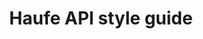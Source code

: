 ---
layout: guideline
title: Haufe API style guide
permalink: /design/guidelines/haufe-api-styleguide
sort: Haufe_Haufe API style guide
guideline_id: haufe-api-styleguide
guideline_title: Haufe API style guide
guideline_type: github
guideline_url: 'https://github.com/Haufe-Lexware/api-style-guide/blob/master/readme.md'
guideline_company: Haufe
guideline_companyLogoUrl: /media/logos/haufe.png
guideline_companyUrl: 'http://dev.haufe.com/'
guideline_screenshotUrl: /media/screenshots/haufe-api-styleguide.png
guideline_date: 2015-01-15T00:00:00.000Z
guideline_reviewDate: 2016-08-31T00:00:00.000Z
topics:
  - topic_id: collection-filtering
    topic_category: Collection Resources
    topic_name: Filtering
    topic_description: How to select some resources in a collection
    topic__links:
      self:
        href: /design/topics/collection-filtering
      topicGuidelines:
        href: /design/topics/collection-filtering/guidelines
    references:
      - name: Filtering
        url: 'https://github.com/Haufe-Lexware/api-style-guide/blob/master/filtering-sorting-field-selection-and-paging/filtering-sorting-field-selection-and-paging.md#filtering'
      - name: Time selection
        url: 'https://github.com/Haufe-Lexware/api-style-guide/blob/master/filtering-sorting-field-selection-and-paging/filtering-sorting-field-selection-and-paging.md#time-selection'
      - name: Search
        url: 'https://github.com/Haufe-Lexware/api-style-guide/blob/master/search/search.md'
  - topic_id: collection-pagination
    topic_category: Collection Resources
    topic_name: Pagination
    topic_description: How to retrieve a range of resources in a collection
    topic__links:
      self:
        href: /design/topics/collection-pagination
      topicGuidelines:
        href: /design/topics/collection-pagination/guidelines
    references:
      - name: Paging
        url: 'https://github.com/Haufe-Lexware/api-style-guide/blob/master/filtering-sorting-field-selection-and-paging/filtering-sorting-field-selection-and-paging.md#paging'
  - topic_id: collection-retrieve
    topic_category: Collection Resources
    topic_name: Retrieve a collection
    topic_description: How to get a collection or resources
    topic__links:
      self:
        href: /design/topics/collection-retrieve
      topicGuidelines:
        href: /design/topics/collection-retrieve/guidelines
    references:
      - name: Get List of resources
        url: 'https://github.com/Haufe-Lexware/api-style-guide/blob/master/collection-resources/collection-resources.md#get-list-of-resources'
  - topic_id: collection-sorting
    topic_category: Collection Resources
    topic_name: Sorting a collection
    topic_description: How to sort a collection of resources
    topic__links:
      self:
        href: /design/topics/collection-sorting
      topicGuidelines:
        href: /design/topics/collection-sorting/guidelines
    references:
      - name: Sorting
        url: 'https://github.com/Haufe-Lexware/api-style-guide/blob/master/filtering-sorting-field-selection-and-paging/filtering-sorting-field-selection-and-paging.md#sorting'
  - topic_id: collection
    topic_category: Collection Resources
    topic_name: Collection
    topic_description: What is a collection (set) of resources
    topic__links:
      self:
        href: /design/topics/collection
      topicGuidelines:
        href: /design/topics/collection/guidelines
    references:
      - name: Collection Resources
        url: 'https://github.com/Haufe-Lexware/api-style-guide/blob/master/collection-resources/collection-resources.md'
  - topic_id: data-standards
    topic_category: Data
    topic_name: Standards data
    topic_description: 'Which standard use for values like languages, countries, currencies, ...'
    topic__links:
      self:
        href: /design/topics/data-standards
      topicGuidelines:
        href: /design/topics/data-standards/guidelines
    references:
      - name: Currency
        url: 'https://github.com/Haufe-Lexware/api-style-guide/blob/master/type-formatting/type-formatting.md#currency'
        quote: 3-character ISO-4217
      - name: Country
        url: 'https://github.com/Haufe-Lexware/api-style-guide/blob/master/type-formatting/type-formatting.md#country'
        quote: ISO 3166-1-alpha-2
  - topic_id: data-format-date-time
    topic_category: Data
    topic_name: Date and Time
    topic_description: How to deal with date and time data
    topic__links:
      self:
        href: /design/topics/data-format-date-time
      topicGuidelines:
        href: /design/topics/data-format-date-time/guidelines
    references:
      - name: Dates and Times
        url: 'https://github.com/Haufe-Lexware/api-style-guide/blob/master/type-formatting/type-formatting.md#dates-and-times'
  - topic_id: data-format
    topic_category: Data
    topic_name: Data format
    topic_description: which data format use
    topic__links:
      self:
        href: /design/topics/data-format
      topicGuidelines:
        href: /design/topics/data-format/guidelines
    references:
      - name: Hypermedia Response Format
        url: 'https://github.com/Haufe-Lexware/api-style-guide/blob/master/response-format/response-format.md'
      - name: Type Formatting
        url: 'https://github.com/Haufe-Lexware/api-style-guide/blob/master/type-formatting/type-formatting.md'
      - name: Message Schema and Postel's Law
        url: 'https://github.com/Haufe-Lexware/api-style-guide/blob/master/message-schema/message-schema.md'
  - topic_id: developer-experience
    topic_category: Miscellaneous
    topic_name: Developer experience
    topic_description: How to take care of developer experience (DX)
    topic__links:
      self:
        href: /design/topics/developer-experience
      topicGuidelines:
        href: /design/topics/developer-experience/guidelines
    references:
      - name: Documentation
        url: 'https://github.com/Haufe-Lexware/api-style-guide/blob/master/documentation/documentation.md'
  - topic_id: documentation
    topic_category: Miscellaneous
    topic_name: Documentation
    topic_description: How to produce and/or propose API documentation
    topic__links:
      self:
        href: /design/topics/documentation
      topicGuidelines:
        href: /design/topics/documentation/guidelines
    references:
      - name: Every API MUST be described using a formal API description language
        url: 'https://github.com/Haufe-Lexware/api-style-guide/blob/master/general-guidelines/general-guidelines.md#every-api-must-be-described-using-a-formal-api-description-language'
      - name: Documentation
        url: 'https://github.com/Haufe-Lexware/api-style-guide/blob/master/documentation/documentation.md'
  - topic_id: errors
    topic_category: Error handling
    topic_name: Errors
    topic_description: How to handle errors
    topic__links:
      self:
        href: /design/topics/errors
      topicGuidelines:
        href: /design/topics/errors/guidelines
    references:
      - name: Error handling
        url: 'https://github.com/Haufe-Lexware/api-style-guide/blob/master/error-handling/error-handling.md'
  - topic_id: global-design
    topic_category: API Design
    topic_name: Global design
    topic_description: General considerations on API design
    topic__links:
      self:
        href: /design/topics/global-design
      topicGuidelines:
        href: /design/topics/global-design/guidelines
    references:
      - name: Introduction
        url: 'https://github.com/Haufe-Lexware/api-style-guide/blob/master/introduction/introduction.md'
      - name: General Guidelines
        url: 'https://github.com/Haufe-Lexware/api-style-guide/blob/master/general-guidelines/general-guidelines.md'
      - name: Message Schema and Postel's Law
        url: 'https://github.com/Haufe-Lexware/api-style-guide/blob/master/message-schema/message-schema.md'
  - topic_id: governance
    topic_category: API Lifecycle
    topic_name: Governance
    topic_description: 'How to ensure API governance (advertise, consistency, ...)'
    topic__links:
      self:
        href: /design/topics/governance
      topicGuidelines:
        href: /design/topics/governance/guidelines
    references:
      - name: API Modelling and Design Process
        url: 'https://github.com/Haufe-Lexware/api-style-guide/blob/master/api-design-process/api-design-process.md#api-modelling-and-design-process'
      - name: API Design Review Process
        url: 'https://github.com/Haufe-Lexware/api-style-guide/blob/master/api-design-review-process/api-design-review-process.md'
      - name: Message Schema and Postel's Law
        url: 'https://github.com/Haufe-Lexware/api-style-guide/blob/master/message-schema/message-schema.md'
  - topic_id: http-caching
    topic_category: HTTP Protocol
    topic_name: Caching
    topic_description: How to use and provide relevant caching informations
    topic__links:
      self:
        href: /design/topics/http-caching
      topicGuidelines:
        href: /design/topics/http-caching/guidelines
    references:
      - name: Caching
        url: 'https://github.com/Haufe-Lexware/api-style-guide/blob/master/caching/caching.md'
  - topic_id: http-headers
    topic_category: HTTP Protocol
    topic_name: HTTP Headers
    topic_description: How to use standard or custom HTTP headers
    topic__links:
      self:
        href: /design/topics/http-headers
      topicGuidelines:
        href: /design/topics/http-headers/guidelines
    references:
      - name: Expires HTTP Header
        url: 'https://github.com/Haufe-Lexware/api-style-guide/blob/master/caching/caching.md#expires-http-header'
      - name: 'https://github.com/Haufe-Lexware/api-style-guide/blob/master/caching/caching.md#cache-control-header'
        url: 'https://github.com/Haufe-Lexware/api-style-guide/blob/master/caching/caching.md#cache-control-header'
      - name: ETag
        url: 'https://github.com/Haufe-Lexware/api-style-guide/blob/master/caching/caching.md#etag'
  - topic_id: http-status-200
    topic_category: HTTP Status Success
    topic_name: 200 OK
    topic_description: 'Standard response for successful HTTP requests. The actual response will depend on the request method used. In a GET request, the response will contain an entity corresponding to the requested resource. In a POST request, the response will contain an entity describing or containing the result of the action.'
    topic__links:
      self:
        href: /design/topics/http-status-200
      topicGuidelines:
        href: /design/topics/http-status-200/guidelines
    references:
      - name: HTTP Status (Get List of resources)
        url: 'https://github.com/Haufe-Lexware/api-style-guide/blob/master/collection-resources/collection-resources.md#http-status'
      - name: HTTP Status (Read Single Resource)
        url: 'https://github.com/Haufe-Lexware/api-style-guide/blob/master/collection-resources/collection-resources.md#http-status-1'
      - name: HTTP Status Codes
        url: 'https://github.com/Haufe-Lexware/api-style-guide/blob/master/http-status-codes/http-status-codes.md'
  - topic_id: http-status-201
    topic_category: HTTP Status Success
    topic_name: 201 Created
    topic_description: 'The request has been fulfilled, resulting in the creation of a new resource.'
    topic__links:
      self:
        href: /design/topics/http-status-201
      topicGuidelines:
        href: /design/topics/http-status-201/guidelines
    references:
      - name: HTTP Status Codes
        url: 'https://github.com/Haufe-Lexware/api-style-guide/blob/master/http-status-codes/http-status-codes.md'
  - topic_id: http-status-204
    topic_category: HTTP Status Success
    topic_name: 204 No Content
    topic_description: The server successfully processed the request and is not returning any content.
    topic__links:
      self:
        href: /design/topics/http-status-204
      topicGuidelines:
        href: /design/topics/http-status-204/guidelines
    references:
      - name: HTTP Status (Update Single Resource)
        url: 'https://github.com/Haufe-Lexware/api-style-guide/blob/master/collection-resources/collection-resources.md#http-status-2'
      - name: HTTP Status (Update Partial Single Resource)
        url: 'https://github.com/Haufe-Lexware/api-style-guide/blob/master/collection-resources/collection-resources.md#http-status-3'
      - name: Delete Single Resource
        url: 'https://github.com/Haufe-Lexware/api-style-guide/blob/master/collection-resources/collection-resources.md#delete-single-resource'
      - name: HTTP Status Codes
        url: 'https://github.com/Haufe-Lexware/api-style-guide/blob/master/http-status-codes/http-status-codes.md'
  - topic_id: http-status-304
    topic_category: HTTP Status Redirection
    topic_name: 304 Not Modified
    topic_description: |
      Indicates that the resource has not been modified since the version specified by the request headers If-Modified-Since or If-None-Match. In such case, there is no need to retransmit the resource since the client still has a previously-downloaded copy.
    topic__links:
      self:
        href: /design/topics/http-status-304
      topicGuidelines:
        href: /design/topics/http-status-304/guidelines
    references:
      - name: HTTP Status Codes
        url: 'https://github.com/Haufe-Lexware/api-style-guide/blob/master/http-status-codes/http-status-codes.md'
  - topic_id: http-status-400
    topic_category: HTTP Status User Error
    topic_name: 400 Bad Request
    topic_description: |
      The server cannot or will not process the request due to an apparent client error (e.g., malformed request syntax, too large size, invalid request message framing, or deceptive request routing).
    topic__links:
      self:
        href: /design/topics/http-status-400
      topicGuidelines:
        href: /design/topics/http-status-400/guidelines
    references:
      - name: HTTP Status (Get List of resources)
        url: 'https://github.com/Haufe-Lexware/api-style-guide/blob/master/collection-resources/collection-resources.md#http-status'
      - name: HTTP Status (Update Single Resource)
        url: 'https://github.com/Haufe-Lexware/api-style-guide/blob/master/collection-resources/collection-resources.md#http-status-2'
      - name: HTTP Status (Update Partial Single Resource)
        url: 'https://github.com/Haufe-Lexware/api-style-guide/blob/master/collection-resources/collection-resources.md#http-status-3'
      - name: HTTP Status Codes
        url: 'https://github.com/Haufe-Lexware/api-style-guide/blob/master/http-status-codes/http-status-codes.md'
  - topic_id: http-status-401
    topic_category: HTTP Status User Error
    topic_name: 401 Unauthorized
    topic_description: |
      Similar to 403 Forbidden, but specifically for use when authentication is required and has failed or has not yet been provided. The response must include a WWW-Authenticate header field containing a challenge applicable to the requested resource. 
    topic__links:
      self:
        href: /design/topics/http-status-401
      topicGuidelines:
        href: /design/topics/http-status-401/guidelines
    references:
      - name: HTTP Status Codes
        url: 'https://github.com/Haufe-Lexware/api-style-guide/blob/master/http-status-codes/http-status-codes.md'
  - topic_id: http-status-403
    topic_category: HTTP Status User Error
    topic_name: 403 Forbidden
    topic_description: 'The request was a valid request, but the server is refusing to respond to it. The user might be logged in but does not have the necessary permissions for the resource.'
    topic__links:
      self:
        href: /design/topics/http-status-403
      topicGuidelines:
        href: /design/topics/http-status-403/guidelines
    references:
      - name: HTTP Status Codes
        url: 'https://github.com/Haufe-Lexware/api-style-guide/blob/master/http-status-codes/http-status-codes.md'
  - topic_id: http-status-404
    topic_category: HTTP Status User Error
    topic_name: 404 Not Found
    topic_description: The requested resource could not be found but may be available in the future. Subsequent requests by the client are permissible.
    topic__links:
      self:
        href: /design/topics/http-status-404
      topicGuidelines:
        href: /design/topics/http-status-404/guidelines
    references:
      - name: HTTP Status (Get List of resources)
        url: 'https://github.com/Haufe-Lexware/api-style-guide/blob/master/collection-resources/collection-resources.md#http-status'
      - name: HTTP Status (Read Single Resource)
        url: 'https://github.com/Haufe-Lexware/api-style-guide/blob/master/collection-resources/collection-resources.md#http-status-1'
      - name: Delete Single Resource
        url: 'https://github.com/Haufe-Lexware/api-style-guide/blob/master/collection-resources/collection-resources.md#delete-single-resource'
        quote: 404 Not Found HTTP status should not be utilized
      - name: HTTP Status Codes
        url: 'https://github.com/Haufe-Lexware/api-style-guide/blob/master/http-status-codes/http-status-codes.md'
  - topic_id: http-status-405
    topic_category: HTTP Status User Error
    topic_name: 405 Method Not Allowed
    topic_description: |
      A request method is not supported for the requested resource; for example, a GET request on a form which requires data to be presented via POST, or a PUT request on a read-only resource.
    topic__links:
      self:
        href: /design/topics/http-status-405
      topicGuidelines:
        href: /design/topics/http-status-405/guidelines
    references:
      - name: HTTP Status Codes
        url: 'https://github.com/Haufe-Lexware/api-style-guide/blob/master/http-status-codes/http-status-codes.md'
  - topic_id: http-status-406
    topic_category: HTTP Status User Error
    topic_name: 406 Not Acceptable
    topic_description: The requested resource is capable of generating only content not acceptable according to the Accept headers sent in the request.
    topic__links:
      self:
        href: /design/topics/http-status-406
      topicGuidelines:
        href: /design/topics/http-status-406/guidelines
    references:
      - name: HTTP Status Codes
        url: 'https://github.com/Haufe-Lexware/api-style-guide/blob/master/http-status-codes/http-status-codes.md'
  - topic_id: http-status-408
    topic_category: HTTP Status User Error
    topic_name: 408 Request Timeout
    topic_description: |
      The server timed out waiting for the request. According to HTTP specifications: The client did not produce a request within the time that the server was prepared to wait. The client MAY repeat the request without modifications at any later time.
    topic__links:
      self:
        href: /design/topics/http-status-408
      topicGuidelines:
        href: /design/topics/http-status-408/guidelines
    references:
      - name: HTTP Status Codes
        url: 'https://github.com/Haufe-Lexware/api-style-guide/blob/master/http-status-codes/http-status-codes.md'
  - topic_id: http-status-409
    topic_category: HTTP Status User Error
    topic_name: 409 Conflict
    topic_description: |
      Indicates that the request could not be processed because of conflict in the request, such as an edit conflict between multiple simultaneous updates.
    topic__links:
      self:
        href: /design/topics/http-status-409
      topicGuidelines:
        href: /design/topics/http-status-409/guidelines
    references:
      - name: HTTP Status Codes
        url: 'https://github.com/Haufe-Lexware/api-style-guide/blob/master/http-status-codes/http-status-codes.md'
  - topic_id: http-status-410
    topic_category: HTTP Status User Error
    topic_name: 410 Gone
    topic_description: |
      Indicates that the resource requested is no longer available and will not be available again. This should be used when a resource has been intentionally removed and the resource should be purged. Upon receiving a 410 status code, the client should not request the resource in the future. Clients such as search engines should remove the resource from their indices. Most use cases do not require clients and search engines to purge the resource, and a *404 Not Found* may be used instead.
    topic__links:
      self:
        href: /design/topics/http-status-410
      topicGuidelines:
        href: /design/topics/http-status-410/guidelines
    references:
      - name: HTTP Status Codes
        url: 'https://github.com/Haufe-Lexware/api-style-guide/blob/master/http-status-codes/http-status-codes.md'
  - topic_id: http-status-411
    topic_category: HTTP Status User Error
    topic_name: 411 Length Required
    topic_description: 'The request did not specify the length of its content, which is required by the requested resource.'
    topic__links:
      self:
        href: /design/topics/http-status-411
      topicGuidelines:
        href: /design/topics/http-status-411/guidelines
    references:
      - name: HTTP Status Codes
        url: 'https://github.com/Haufe-Lexware/api-style-guide/blob/master/http-status-codes/http-status-codes.md'
  - topic_id: http-status-412
    topic_category: HTTP Status User Error
    topic_name: 412 Precondition Failed
    topic_description: The server does not meet one of the preconditions that the requester put on the request.
    topic__links:
      self:
        href: /design/topics/http-status-412
      topicGuidelines:
        href: /design/topics/http-status-412/guidelines
    references:
      - name: HTTP Status Codes
        url: 'https://github.com/Haufe-Lexware/api-style-guide/blob/master/http-status-codes/http-status-codes.md'
  - topic_id: http-status-415
    topic_category: HTTP Status User Error
    topic_name: 415 Unsupported Media Type
    topic_description: 'The request entity has a media type which the server or resource does not support. For example, the client uploads an image as image/svg+xml, but the server requires that images use a different format.'
    topic__links:
      self:
        href: /design/topics/http-status-415
      topicGuidelines:
        href: /design/topics/http-status-415/guidelines
    references:
      - name: HTTP Status Codes
        url: 'https://github.com/Haufe-Lexware/api-style-guide/blob/master/http-status-codes/http-status-codes.md'
  - topic_id: http-status-422
    topic_category: HTTP Status User Error
    topic_name: 422 Unprocessable Entity
    topic_description: The request was well-formed but was unable to be followed due to semantic errors.
    topic__links:
      self:
        href: /design/topics/http-status-422
      topicGuidelines:
        href: /design/topics/http-status-422/guidelines
    references:
      - name: HTTP Status (Update Single Resource)
        url: 'https://github.com/Haufe-Lexware/api-style-guide/blob/master/collection-resources/collection-resources.md#http-status-2'
      - name: HTTP Status (Update Partial Single Resource)
        url: 'https://github.com/Haufe-Lexware/api-style-guide/blob/master/collection-resources/collection-resources.md#http-status-3'
      - name: HTTP Status Codes
        url: 'https://github.com/Haufe-Lexware/api-style-guide/blob/master/http-status-codes/http-status-codes.md'
  - topic_id: http-status-500
    topic_category: HTTP Status Server Error
    topic_name: 500 Internal Server Error
    topic_description: 'A generic error message, given when an unexpected condition was encountered and no more specific message is suitable.'
    topic__links:
      self:
        href: /design/topics/http-status-500
      topicGuidelines:
        href: /design/topics/http-status-500/guidelines
    references:
      - name: HTTP Status Codes
        url: 'https://github.com/Haufe-Lexware/api-style-guide/blob/master/http-status-codes/http-status-codes.md'
  - topic_id: http-status-501
    topic_category: HTTP Status Server Error
    topic_name: 501 Not Implemented
    topic_description: 'The server either does not recognize the request method, or it lacks the ability to fulfill the request. Usually this implies future availability (e.g., a new feature of a web-service API).'
    topic__links:
      self:
        href: /design/topics/http-status-501
      topicGuidelines:
        href: /design/topics/http-status-501/guidelines
    references:
      - name: HTTP Status Codes
        url: 'https://github.com/Haufe-Lexware/api-style-guide/blob/master/http-status-codes/http-status-codes.md'
  - topic_id: http-status-standard-error
    topic_category: Error handling
    topic_name: Error format
    topic_description: How to provide information about errors
    topic__links:
      self:
        href: /design/topics/http-status-standard-error
      topicGuidelines:
        href: /design/topics/http-status-standard-error/guidelines
    references:
      - name: Error handling
        url: 'https://github.com/Haufe-Lexware/api-style-guide/blob/master/error-handling/error-handling.md'
  - topic_id: http-status
    topic_category: HTTP Protocol
    topic_name: HTTP Statuses
    topic_description: General information about HTTP statuses usage
    topic__links:
      self:
        href: /design/topics/http-status
      topicGuidelines:
        href: /design/topics/http-status/guidelines
    references:
      - name: Mapping Response Codes For Success and Failure
        url: 'https://github.com/Haufe-Lexware/api-style-guide/blob/master/api-design-process/api-design-process.md#mapping-response-codes-for-success-and-failure'
      - name: HTTP Status Codes
        url: 'https://github.com/Haufe-Lexware/api-style-guide/blob/master/http-status-codes/http-status-codes.md'
  - topic_id: http-methods-delete
    topic_category: HTTP Methods
    topic_name: DELETE
    topic_description: The DELETE method deletes the specified resource.
    topic__links:
      self:
        href: /design/topics/http-methods-delete
      topicGuidelines:
        href: /design/topics/http-methods-delete/guidelines
    references:
      - name: HTTP Verbs
        url: 'https://github.com/Haufe-Lexware/api-style-guide/blob/master/http-verbs/http-verbs.md'
  - topic_id: http-methods-get
    topic_category: HTTP Methods
    topic_name: GET
    topic_description: |
      The GET method requests a representation of the specified resource. Requests using GET should only retrieve data and should have no other effect.
    topic__links:
      self:
        href: /design/topics/http-methods-get
      topicGuidelines:
        href: /design/topics/http-methods-get/guidelines
    references:
      - name: HTTP Verbs
        url: 'https://github.com/Haufe-Lexware/api-style-guide/blob/master/http-verbs/http-verbs.md'
      - name: Get List of resources
        url: 'https://github.com/Haufe-Lexware/api-style-guide/blob/master/collection-resources/collection-resources.md#get-list-of-resources'
      - name: Read Single Resource
        url: 'https://github.com/Haufe-Lexware/api-style-guide/blob/master/collection-resources/collection-resources.md#read-single-resource'
  - topic_id: http-methods-patch
    topic_category: HTTP Methods
    topic_name: PATCH
    topic_description: |
      The PATCH method applies partial modifications to a resource.
    topic__links:
      self:
        href: /design/topics/http-methods-patch
      topicGuidelines:
        href: /design/topics/http-methods-patch/guidelines
    references:
      - name: HTTP Verbs
        url: 'https://github.com/Haufe-Lexware/api-style-guide/blob/master/http-verbs/http-verbs.md'
      - name: Update Partial Single Resource
        url: 'https://github.com/Haufe-Lexware/api-style-guide/blob/master/collection-resources/collection-resources.md#update-partial-single-resource'
  - topic_id: http-methods-post
    topic_category: HTTP Methods
    topic_name: POST
    topic_description: |
      The POST method requests that the server accept the entity enclosed in the request as a new subordinate of the web resource identified by the URI. The data POSTed might be, for example, an annotation for existing resources; a message for a bulletin board, newsgroup, mailing list, or comment thread; a block of data that is the result of submitting a web form to a data-handling process; or an item to add to a database.
    topic__links:
      self:
        href: /design/topics/http-methods-post
      topicGuidelines:
        href: /design/topics/http-methods-post/guidelines
    references:
      - name: HTTP Verbs
        url: 'https://github.com/Haufe-Lexware/api-style-guide/blob/master/http-verbs/http-verbs.md'
      - name: Create New Resource
        url: 'https://github.com/Haufe-Lexware/api-style-guide/blob/master/collection-resources/collection-resources.md#create-new-resource'
      - name: Using POST (Search)
        url: 'https://github.com/Haufe-Lexware/api-style-guide/blob/master/search/search.md#using-post'
  - topic_id: http-methods-put
    topic_category: HTTP Methods
    topic_name: PUT
    topic_description: |
      The PUT method requests that the enclosed entity be stored under the supplied URI. If the URI refers to an already existing resource, it is modified; if the URI does not point to an existing resource, then the server can create the resource with that URI.
    topic__links:
      self:
        href: /design/topics/http-methods-put
      topicGuidelines:
        href: /design/topics/http-methods-put/guidelines
    references:
      - name: HTTP Verbs
        url: 'https://github.com/Haufe-Lexware/api-style-guide/blob/master/http-verbs/http-verbs.md'
      - name: Update Single Resource
        url: 'https://github.com/Haufe-Lexware/api-style-guide/blob/master/collection-resources/collection-resources.md#update-single-resource'
      - name: Create New Resource - Consumer Supplied Identifier
        url: 'https://github.com/Haufe-Lexware/api-style-guide/blob/master/collection-resources/collection-resources.md#create-new-resource---consumer-supplied-identifier'
  - topic_id: http-methods
    topic_category: HTTP Methods
    topic_name: HTTP methods
    topic_description: General information about HTTP methods usage
    topic__links:
      self:
        href: /design/topics/http-methods
      topicGuidelines:
        href: /design/topics/http-methods/guidelines
    references:
      - name: HTTP Verbs
        url: 'https://github.com/Haufe-Lexware/api-style-guide/blob/master/http-verbs/http-verbs.md'
  - topic_id: hypermedia-read
    topic_category: Hypermedia
    topic_name: Hypermedia (read)
    topic_description: How to use hypermedia to read data
    topic__links:
      self:
        href: /design/topics/hypermedia-read
      topicGuidelines:
        href: /design/topics/hypermedia-read/guidelines
    references:
      - name: Expanding Resources Through Hypermedia Linking
        url: 'https://github.com/Haufe-Lexware/api-style-guide/blob/master/api-design-process/api-design-process.md#expanding-resources-through-hypermedia-linking'
      - name: Hypermedia and REST
        url: 'https://github.com/Haufe-Lexware/api-style-guide/blob/master/hypermedia-and-rest/hypermedia-and-rest.md'
      - name: Relationships and Sub-Resources
        url: 'https://github.com/Haufe-Lexware/api-style-guide/blob/master/relationships-and-sub-resources/relationships-and-sub-resources.md'
      - name: Hypermedia Links (Pagination)
        url: 'https://github.com/Haufe-Lexware/api-style-guide/blob/master/filtering-sorting-field-selection-and-paging/filtering-sorting-field-selection-and-paging.md#hypermedia-links'
  - topic_id: hypermedia
    topic_category: Hypermedia
    topic_name: Hypermedia
    topic_description: How to use hypermedia
    topic__links:
      self:
        href: /design/topics/hypermedia
      topicGuidelines:
        href: /design/topics/hypermedia/guidelines
    references:
      - name: Expanding Resources Through Hypermedia Linking
        url: 'https://github.com/Haufe-Lexware/api-style-guide/blob/master/api-design-process/api-design-process.md#expanding-resources-through-hypermedia-linking'
      - name: Support Hypermedia
        url: 'https://github.com/Haufe-Lexware/api-style-guide/blob/master/rest-principles/rest-principles.md#support-hypermedia'
      - name: Hypermedia and REST
        url: 'https://github.com/Haufe-Lexware/api-style-guide/blob/master/hypermedia-and-rest/hypermedia-and-rest.md'
      - name: Relationships and Sub-Resources
        url: 'https://github.com/Haufe-Lexware/api-style-guide/blob/master/relationships-and-sub-resources/relationships-and-sub-resources.md'
      - name: Hypermedia Links (Pagination)
        url: 'https://github.com/Haufe-Lexware/api-style-guide/blob/master/filtering-sorting-field-selection-and-paging/filtering-sorting-field-selection-and-paging.md#hypermedia-links'
      - name: Hypermedia Response Format
        url: 'https://github.com/Haufe-Lexware/api-style-guide/blob/master/response-format/response-format.md'
  - topic_id: naming
    topic_category: Naming
    topic_name: Naming
    topic_description: How to name things
    topic__links:
      self:
        href: /design/topics/naming
      topicGuidelines:
        href: /design/topics/naming/guidelines
    references:
      - name: Building Your Resource Taxonomy
        url: 'https://github.com/Haufe-Lexware/api-style-guide/blob/master/api-design-process/api-design-process.md#building-your-resource-taxonomy'
      - name: Resource naming
        url: 'https://github.com/Haufe-Lexware/api-style-guide/blob/master/collection-resources/collection-resources.md#resource-naming'
  - topic_id: resource-creation-with-id
    topic_category: Resources
    topic_name: Create resource with a specific ID
    topic_description: How to create resource with a provided id
    topic__links:
      self:
        href: /design/topics/resource-creation-with-id
      topicGuidelines:
        href: /design/topics/resource-creation-with-id/guidelines
    references:
      - name: Create New Resource - Consumer Supplied Identifier
        url: 'https://github.com/Haufe-Lexware/api-style-guide/blob/master/collection-resources/collection-resources.md#create-new-resource---consumer-supplied-identifier'
  - topic_id: resource-creation
    topic_category: Resources
    topic_name: Create resource
    topic_description: How to create resources
    topic__links:
      self:
        href: /design/topics/resource-creation
      topicGuidelines:
        href: /design/topics/resource-creation/guidelines
    references:
      - name: Create New Resource
        url: 'https://github.com/Haufe-Lexware/api-style-guide/blob/master/collection-resources/collection-resources.md#create-new-resource'
  - topic_id: resource-deletion
    topic_category: Resources
    topic_name: Delete resource
    topic_description: How to delete resources
    topic__links:
      self:
        href: /design/topics/resource-deletion
      topicGuidelines:
        href: /design/topics/resource-deletion/guidelines
    references:
      - name: Delete Single Resource
        url: 'https://github.com/Haufe-Lexware/api-style-guide/blob/master/collection-resources/collection-resources.md#delete-single-resource'
  - topic_id: resource-id
    topic_category: Resources
    topic_name: Resource ID
    topic_description: What is a resource ID and/or how it's built
    topic__links:
      self:
        href: /design/topics/resource-id
      topicGuidelines:
        href: /design/topics/resource-id/guidelines
    references:
      - name: Composite Keys
        url: 'https://github.com/Haufe-Lexware/api-style-guide/blob/master/faq/faq.md#composite-keys'
  - topic_id: resource-relationships
    topic_category: Resources
    topic_name: Relationships
    topic_description: How to define and use relations between resources
    topic__links:
      self:
        href: /design/topics/resource-relationships
      topicGuidelines:
        href: /design/topics/resource-relationships/guidelines
    references:
      - name: How to Handle Resource Relationships and Composition
        url: 'https://github.com/Haufe-Lexware/api-style-guide/blob/master/api-design-process/api-design-process.md#how-to-handle-resource-relationships-and-composition'
      - name: Relationships and Sub-Resources
        url: 'https://github.com/Haufe-Lexware/api-style-guide/blob/master/relationships-and-sub-resources/relationships-and-sub-resources.md'
  - topic_id: resource-replacement
    topic_category: Resources
    topic_name: Replace resource
    topic_description: How to replace (or update fully) a resource
    topic__links:
      self:
        href: /design/topics/resource-replacement
      topicGuidelines:
        href: /design/topics/resource-replacement/guidelines
    references:
      - name: Update Single Resource
        url: 'https://github.com/Haufe-Lexware/api-style-guide/blob/master/collection-resources/collection-resources.md#update-single-resource'
  - topic_id: resource-retrieve-partial
    topic_category: Resources
    topic_name: Retrieve resource partially
    topic_description: How to retrieve partially a resource
    topic__links:
      self:
        href: /design/topics/resource-retrieve-partial
      topicGuidelines:
        href: /design/topics/resource-retrieve-partial/guidelines
    references:
      - name: Field selection
        url: 'https://github.com/Haufe-Lexware/api-style-guide/blob/master/filtering-sorting-field-selection-and-paging/filtering-sorting-field-selection-and-paging.md#field-selection'
  - topic_id: resource-retrieve
    topic_category: Resources
    topic_name: Retrieve resource
    topic_description: How to retrieve a resource
    topic__links:
      self:
        href: /design/topics/resource-retrieve
      topicGuidelines:
        href: /design/topics/resource-retrieve/guidelines
    references:
      - name: Read Single Resource
        url: 'https://github.com/Haufe-Lexware/api-style-guide/blob/master/collection-resources/collection-resources.md#read-single-resource'
  - topic_id: resource-state
    topic_category: Resources
    topic_name: Resource's state
    topic_description: How to change a resource's state/status (like processed/sent/paid/...)
    topic__links:
      self:
        href: /design/topics/resource-state
      topicGuidelines:
        href: /design/topics/resource-state/guidelines
    references:
      name: Resource's state
      description: How to change a resource's state/status (like processed/sent/paid/...)
  - topic_id: resource-update-partial
    topic_category: Resources
    topic_name: Update resource partially
    topic_description: How to udate partially a resource
    topic__links:
      self:
        href: /design/topics/resource-update-partial
      topicGuidelines:
        href: /design/topics/resource-update-partial/guidelines
    references:
      - name: Update Partial Single Resource
        url: 'https://github.com/Haufe-Lexware/api-style-guide/blob/master/collection-resources/collection-resources.md#update-partial-single-resource'
  - topic_id: resource-update
    topic_category: Resources
    topic_name: Update resource
    topic_description: How to update a resource
    topic__links:
      self:
        href: /design/topics/resource-update
      topicGuidelines:
        href: /design/topics/resource-update/guidelines
    references:
      - name: Update Single Resource
        url: 'https://github.com/Haufe-Lexware/api-style-guide/blob/master/collection-resources/collection-resources.md#update-single-resource'
      - name: Update Partial Single Resource
        url: 'https://github.com/Haufe-Lexware/api-style-guide/blob/master/collection-resources/collection-resources.md#update-partial-single-resource'
  - topic_id: resource-url-format
    topic_category: Resources
    topic_name: URL format
    topic_description: How to design URLs
    topic__links:
      self:
        href: /design/topics/resource-url-format
      topicGuidelines:
        href: /design/topics/resource-url-format/guidelines
    references:
      - name: URI Components
        url: 'https://github.com/Haufe-Lexware/api-style-guide/blob/master/uri-components/uri-components.md'
  - topic_id: resource
    topic_category: Resources
    topic_name: Resource
    topic_description: General informations about resources
    topic__links:
      self:
        href: /design/topics/resource
      topicGuidelines:
        href: /design/topics/resource/guidelines
    references:
      - name: Building Your Resource Taxonomy
        url: 'https://github.com/Haufe-Lexware/api-style-guide/blob/master/api-design-process/api-design-process.md#building-your-resource-taxonomy'
      - name: Defining Resource Lifecycles
        url: 'https://github.com/Haufe-Lexware/api-style-guide/blob/master/api-design-process/api-design-process.md#defining-resource-lifecycles'
      - name: Resources
        url: 'https://github.com/Haufe-Lexware/api-style-guide/blob/master/resources/resources.md'
  - topic_id: security
    topic_category: Security
    topic_name: Security
    topic_description: Security concerns
    topic__links:
      self:
        href: /design/topics/security
      topicGuidelines:
        href: /design/topics/security/guidelines
    references:
      - name: API clients MUST use an API Key
        url: 'https://github.com/Haufe-Lexware/api-style-guide/blob/master/general-guidelines/general-guidelines.md#api-clients-must-use-an-api-key'
  - topic_id: security-data
    topic_category: Security
    topic_name: Data privacy
    topic_description: Data privacy concerns
    topic__links:
      self:
        href: /design/topics/security-data
      topicGuidelines:
        href: /design/topics/security-data/guidelines
    references:
      - name: Security and Authentication
        url: 'https://github.com/Haufe-Lexware/api-style-guide/blob/master/security-and-authentication/security-and-authentication.md'
  - topic_id: versioning
    topic_category: API Lifecycle
    topic_name: Versionning
    topic_description: How to handle API versionning
    topic__links:
      self:
        href: /design/topics/versioning
      topicGuidelines:
        href: /design/topics/versioning/guidelines
    references:
      - name: Version
        url: 'https://github.com/Haufe-Lexware/api-style-guide/blob/master/uri-components/uri-components.md#version'
---